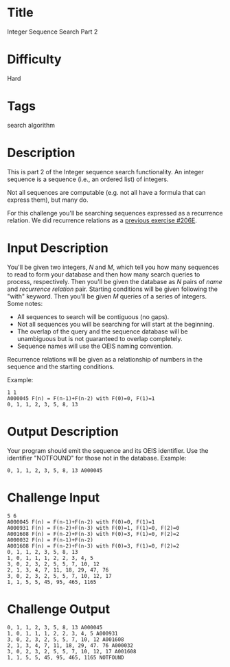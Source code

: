 # Title

Integer Sequence Search Part 2

# Difficulty

Hard

# Tags

search algorithm

# Description

This is part 2 of the Integer sequence search functionality. An integer sequence is a sequence (i.e., an ordered list) of integers. 

Not all sequences are computable (e.g. not all have a formula that can express them), but many do. 

For this challenge you'll be searching sequences expressed as a recurrence relation. We did recurrence relations as a [previous exercise #206E](http://www.reddit.com/r/dailyprogrammer/comments/2z68di/20150316\_challenge\_206\_easy\_recurrence\_relations/).

# Input Description

You'll be given two integers, *N* and *M*, which tell you how many sequences to read to form your database and then how many search queries to process, respectively. Then you'll be given the database as *N* pairs of *name* and *recurrence relation* pair. Starting conditions will be given following the "with" keyword. Then you'll be given *M* queries of a series of integers. Some notes:

* All sequences to search will be contiguous (no gaps). 
* Not all sequences you will be searching for will start at the beginning. 
* The overlap of the query and the sequence database will be unambiguous but is not guaranteed to overlap completely. 
* Sequence names will use the OEIS naming convention.

Recurrence relations will be given as a relationship of numbers in the sequence and the starting conditions. 

Example:

	1 1
	A000045 F(n) = F(n-1)+F(n-2) with F(0)=0, F(1)=1
 	0, 1, 1, 2, 3, 5, 8, 13 

# Output Description

Your program should emit the sequence and its OEIS identifier. Use the identifier "NOTFOUND" for those not in the database. Example:

	0, 1, 1, 2, 3, 5, 8, 13 A000045

# Challenge Input

	5 6
	A000045 F(n) = F(n-1)+F(n-2) with F(0)=0, F(1)=1
	A000931	F(n) = F(n-2)+F(n-3) with F(0)=1, F(1)=0, F(2)=0
	A001608	F(n) = F(n-2)+F(n-3) with F(0)=3, F(1)=0, F(2)=2
	A000032	F(n) = F(n-1)+F(n-2)
	A001608	F(n) = F(n-2)+F(n-3) with F(0)=3, F(1)=0, F(2)=2
	0, 1, 1, 2, 3, 5, 8, 13 	
	1, 0, 1, 1, 1, 2, 2, 3, 4, 5 
	3, 0, 2, 3, 2, 5, 5, 7, 10, 12 
	2, 1, 3, 4, 7, 11, 18, 29, 47, 76 
	3, 0, 2, 3, 2, 5, 5, 7, 10, 12, 17 	
	1, 1, 5, 5, 45, 95, 465, 1165 

# Challenge Output

	0, 1, 1, 2, 3, 5, 8, 13 A000045	
	1, 0, 1, 1, 1, 2, 2, 3, 4, 5 A000931
	3, 0, 2, 3, 2, 5, 5, 7, 10, 12 A001608
	2, 1, 3, 4, 7, 11, 18, 29, 47. 76 A000032
	3, 0, 2, 3, 2, 5, 5, 7, 10, 12, 17 A001608	
	1, 1, 5, 5, 45, 95, 465, 1165 NOTFOUND
